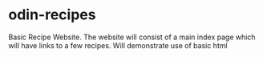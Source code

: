 # odin-recipes
Basic Recipe Website. 
The website will consist of a main index page which will have links to a few recipes.
Will demonstrate use of basic html 
